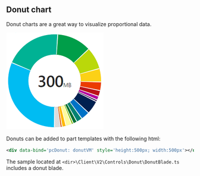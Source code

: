 
<a name="donut-chart"></a>
## Donut chart

Donut charts are a great way to visualize proportional data.

![Donut](../media/portalfx-ui-concepts/donut.png)

Donuts can be added to part templates with the following html:

```xml
<div data-bind='pcDonut: donutVM' style='height:500px; width:500px'></div>
```

The sample located at `<dir>\Client\V2\Controls\Donut\DonutBlade.ts` includes a donut blade.  


<!-- TODO:  Determine why the previous sample, ViewModels\DonutViewModels.ts, no longer exists in what is shipped with the SDK. Also  determine whether the previous xml is still relevant, or if there is a better sample.
-->
